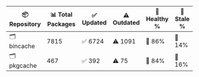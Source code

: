 | 📦 Repository | 📊 Total Packages | ✅ Updated | ⚠️ Outdated | 💚 Healthy % | 🔴 Stale % |
|---------------|-------------------|------------|-------------|-------------|------------|
| 🗂️ bincache | 7815 | ✅ 6724 | ⚠️ 1091 | 💚 86% | 🔴 14% |
| 🗂️ pkgcache | 467 | ✅ 392 | ⚠️ 75 | 💚 84% | 🔴 16% |
